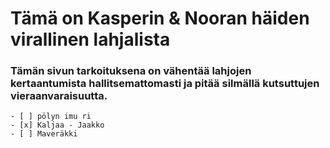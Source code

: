 # Tämä on Kasperin & Nooran häiden virallinen lahjalista
### Tämän sivun tarkoituksena on vähentää lahjojen kertaantumista hallitsemattomasti ja pitää silmällä kutsuttujen vieraanvaraisuutta.
```
- [ ] pölyn imu ri
- [x] Kaljaa - Jaakko
- [ ] Maveräkki
```
